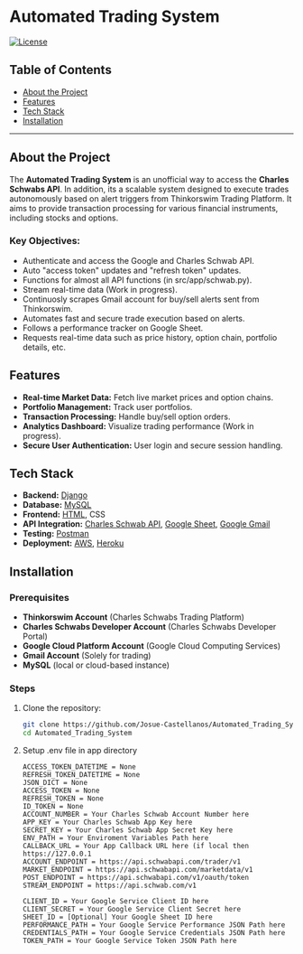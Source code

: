 # Automated Trading System

[![License](https://img.shields.io/github/license/Josue-Castellanos/Automated_Trading_System)](LICENSE)  


## Table of Contents

- [About the Project](#about-the-project)
- [Features](#features)
- [Tech Stack](#tech-stack)
- [Installation](#installation)


---

## About the Project

The **Automated Trading System** is an unofficial way to access the **Charles Schwabs API**. In addition, its a scalable system designed to execute trades autonomously based on alert triggers from Thinkorswim Trading Platform. It aims to provide transaction processing for various financial instruments, including stocks and options. 


### Key Objectives:

- Authenticate and access the Google and Charles Schwab API.
- Auto "access token" updates and "refresh token" updates.
- Functions for almost all API functions (in src/app/schwab.py).
- Stream real-time data (Work in progress).
- Continuosly scrapes Gmail account for buy/sell alerts sent from Thinkorswim.
- Automates fast and secure trade execution based on alerts.
- Follows a performance tracker on Google Sheet.
- Requests real-time data such as price history, option chain, portfolio details, etc.

## Features

- **Real-time Market Data:** Fetch live market prices and option chains.
- **Portfolio Management:** Track user portfolios.
- **Transaction Processing:** Handle buy/sell option orders.
- **Analytics Dashboard:** Visualize trading performance (Work in progress).
- **Secure User Authentication:** User login and secure session handling.

## Tech Stack

- **Backend:** [Django](https://www.djangoproject.com/)
- **Database:** [MySQL](https://www.mysql.com/)
- **Frontend:** [HTML](https://html.com/), CSS
- **API Integration:** [Charles Schwab API](https://developer.schwab.com/), [Google Sheet](https://cloud.google.com/), [Google Gmail](https://cloud.google.com/)
- **Testing:** [Postman](https://www.postman.com/)
- **Deployment:** [AWS](https://aws.amazon.com/), [Heroku](https://www.heroku.com/)

## Installation

### Prerequisites
- **Thinkorswim Account** (Charles Schwabs Trading Platform)
- **Charles Schwabs Developer Account** (Charles Schwabs Developer Portal)
- **Google Cloud Platform Account** (Google Cloud Computing Services)
- **Gmail Account** (Solely for trading)
- **MySQL** (local or cloud-based instance)


### Steps
1. Clone the repository:
   ```bash
   git clone https://github.com/Josue-Castellanos/Automated_Trading_System.git
   cd Automated_Trading_System
2. Setup .env file in app directory
   ```
   ACCESS_TOKEN_DATETIME = None
   REFRESH_TOKEN_DATETIME = None
   JSON_DICT = None
   ACCESS_TOKEN = None
   REFRESH_TOKEN = None
   ID_TOKEN = None
   ACCOUNT_NUMBER = Your Charles Schwab Account Number here
   APP_KEY = Your Charles Schwab App Key here
   SECRET_KEY = Your Charles Schwab App Secret Key here
   ENV_PATH = Your Enviroment Variables Path here
   CALLBACK_URL = Your App Callback URL here (if local then https://127.0.0.1
   ACCOUNT_ENDPOINT = https://api.schwabapi.com/trader/v1
   MARKET_ENDPOINT = https://api.schwabapi.com/marketdata/v1
   POST_ENDPOINT = https://api.schwabapi.com/v1/oauth/token
   STREAM_ENDPOINT = https://api.schwab.com/v1
   
   CLIENT_ID = Your Google Service Client ID here
   CLIENT_SECRET = Your Google Service Client Secret here
   SHEET_ID = [Optional] Your Google Sheet ID here
   PERFORMANCE_PATH = Your Google Service Performance JSON Path here
   CREDENTIALS_PATH = Your Google Service Credentials JSON Path here
   TOKEN_PATH = Your Google Service Token JSON Path here

